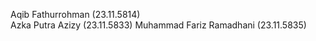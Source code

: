 Aqib Fathurrohman        (23.11.5814)
<br>
Azka Putra Azizy         (23.11.5833)
Muhammad Fariz Ramadhani (23.11.5835)
